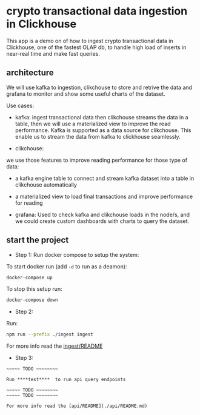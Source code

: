 # crypto transactional data ingestion in Clickhouse
This app is a demo on of how to ingest crypto transactional data in Clickhouse, one of the fastest OLAP db, to handle high load of inserts in near-real time and make fast queries. 

## architecture
We will use kafka to ingestion, clikchouse to store and retrive the data and grafana to monitor and show some useful charts of the dataset.

Use cases:
- kafka: ingest transactional data then clikchouse streams the data in a table, then we will use a materialized view to improve the read performance. Kafka is supported as a data source for clikchouse. This enable us to stream the data from kafka to clickhouse seamlessly.

- clikchouse: 

we use those features to improve reading performance for those type of data: 

- a kafka engine table to connect and stream kafka dataset into a table in clikchouse automatically
- a materialized view to load final transactions and improve performance for reading


- grafana:
Used to check kafka and clikchouse loads in the node/s, and we could create custom dashboards with charts to query the dataset.


## start the project

- Step 1:
Run docker compose to setup the system:

To start docker run (add `-d` to run as a deamon):
```sh
docker-compose up
```

To stop this setup run:
```sh
docker-compose down
```

- Step 2:

Run:
```sh
npm run --prefix ./ingest ingest
```

For more info read the [ingest/README](./ingest/README.md)

- Step 3:

~~~~~ TODO ~~~~~~~~
~~~~~ TODO ~~~~~~~~

Run ****test****  to run api query endpoints

~~~~~ TODO ~~~~~~~~
~~~~~ TODO ~~~~~~~~

For more info read the [api/README](./api/README.md)